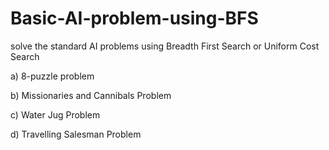 # Basic-AI-problem-using-BFS
solve the standard AI problems using Breadth First Search or Uniform Cost Search 

a) 8-puzzle problem

b) Missionaries and Cannibals Problem

c) Water Jug Problem

d) Travelling Salesman Problem 
